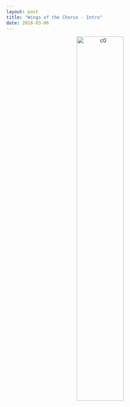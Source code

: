 ```yaml
---
layout: post
title: "Wings of the Chorus - Intro"
date: 2018-03-06
---
```


<p style="text-align:center;">
  <img src="/wingsofthechorus/images/c0.png" width="50%" alt="c0"/>
</p>
